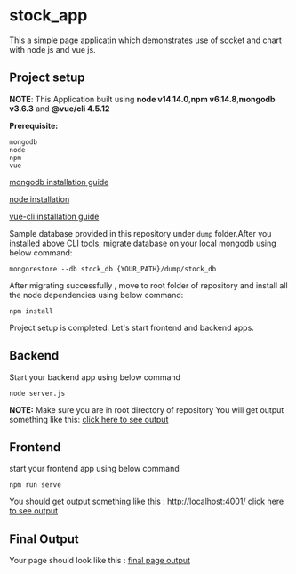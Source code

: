 # stock_app

  This a simple page applicatin which demonstrates use of socket and chart with node js and vue js.

## Project setup

**NOTE**: This Application built using **node v14.14.0**,**npm v6.14.8**,**mongodb v3.6.3** and **@vue/cli 4.5.12**

**Prerequisite:**
```
mongodb
node
npm
vue
```

[mongodb installation guide](https://docs.mongodb.com/manual/installation/)

[node installation](https://nodejs.org/en/download/)

[vue-cli installation guide](https://cli.vuejs.org/guide/installation.html)

Sample database provided in this repository under `dump` folder.After you installed above CLI tools, migrate database on your local mongodb using below command:
```
mongorestore --db stock_db {YOUR_PATH}/dump/stock_db
```
After migrating successfully , move to root folder of repository and install all the node dependencies using below command:
```
npm install
```
Project setup is completed. Let's start frontend and backend apps.

## Backend
Start your backend app using below command
```
node server.js
```
**NOTE:** Make sure you are in root directory of repository
You will get output something like this:
[click here to see output](https://imgur.com/N28lL4H)


## Frontend
start your frontend app using below command
```
npm run serve
```
You should get output something like this : http://localhost:4001/ 
[click here to see output](https://imgur.com/rHQ4ktO)

## Final Output

Your page should look like this : [final page output](https://imgur.com/KDqIHLG)
